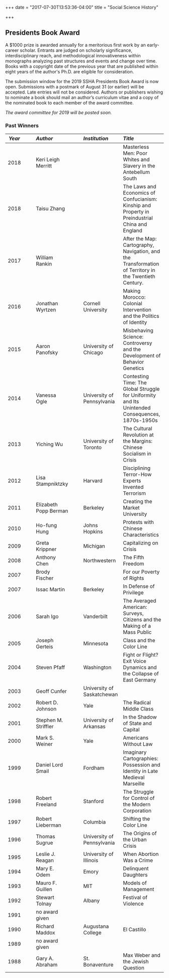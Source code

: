 +++
date = "2017-07-30T13:53:36-04:00"
title = "Social Science History"

+++

## Presidents Book Award

A $1000 prize is awarded annually for a meritorious first work by an early-career scholar. Entrants are judged on scholarly significance, interdisciplinary reach, and methodological innovativeness within monographs analyzing past structures and events and change over time. Books with a copyright date of the previous year that are published within eight years of the author's Ph.D. are eligible for consideration.

The submission window for the 2019 SSHA Presidents Book Award is now open. Submissions with a postmark of August 31 (or earlier) will be accepted. Late entries will not be considered. Authors or publishers wishing to nominate a book should mail an author’s curriculum vitae and a copy of the nominated book to each member of the award committee.

*The award committee for 2019 will be posted soon.*

### Past Winners

*Year* | &emsp; | *Author* | &emsp; | *Institution* | *Title*
--- | --- | :--- | --- | :--- | :---
2018 | |Keri Leigh Merritt   |   |   | Masterless Men: Poor Whites and Slavery in the Antebellum South
2018 | |Taisu Zhang   |   |   |  The Laws and Economics of Confucianism: Kinship and Property in Preindustrial China and England
2017 | |William Rankin | | | After the Map: Cartography, Navigation, and the Transformation of Territory in the Twentieth Century.
2016 | |Jonathan Wyrtzen | |Cornell University |Making Morocco: Colonial Intervention and the Politics of Identity
2015 | |Aaron Panofsky | |University of Chicago |Misbehaving Science: Controversy and the Development of Behavior Genetics
2014 | |Vanessa Ogle | |University of Pennsylvania |Contesting Time: The Global Struggle for Uniformity and Its Unintended Consequences, 1870s-1950s
2013 | |Yiching Wu | |University of Toronto |The Cultural Revolution at the Margins: Chinese Socialism in Crisis
2012 | |Lisa Stampniktzky | |Harvard  |Disciplining Terror-How Experts Invented Terrorism
2011 | |Elizabeth Popp Berman | |Berkeley  |Creating the Market University
2010 | |Ho-fung Hung | |Johns Hopkins |Protests with Chinese Characteristics
2009 | |Greta Krippner | |Michigan  |Capitalizing on Crisis
2008 | |Anthony Chen | |Northwestern  |The Fifth Freedom
2007 | |Brody Fischer | |  |For our Poverty of Rights
2007 | |Issac Martin | |Berkeley  |In Defense of Privilege
2006 | |Sarah Igo  | |Vanderbilt  |The Averaged American: Surveys, Citizens and the Making of a Mass Public
2005 | |Joseph Gerteis | |Minnesota |Class and the Color Line
2004 | |Steven Pfaff | |Washington  |Fight or Flight? Exit Voice Dynamics and the Collapse of East Germany
2003 | |Geoff Cunfer | |University of Saskatchewan |
2002 | |Robert D. Johnson | |Yale  |The Radical Middle Class
2001 | |Stephen M. Striffler | |University of Arkansas |In the Shadow of State and Capital
2000 | |Mark S. Weiner | |Yale  |Americans Without Law
1999 | |Daniel Lord Smail | |Fordham  |Imaginary Cartographies: Possession and Identity in Late Medieval Marseille
1998 | |Robert Freeland | |Stanford |The Struggle for Control of the Modern Corporation
1997 | |Robert Lieberman | |Columbia  |Shifting the Color Line
1996 | |Thomas Sugrue | |University of Pennsylvania |The Origins of the Urban Crisis
1995 | |Leslie J. Reagan | |University of Illinois |When Abortion Was a Crime
1994 | |Mary E. Odem | |Emory  |Delinquent Daughters
1993 | |Mauro F. Guillen | |MIT |Models of Management
1992 | |Stewart Tolnay | |Albany |Festival of Violence
1991 | |no award given         
1990 | |Richard Maddox | |Augustana College |El Castillo
1989 | |no award given         
1988 | |Gary A. Abraham | |St. Bonaventure |Max Weber and the Jewish Question
